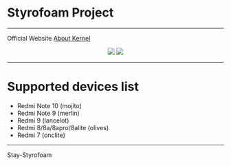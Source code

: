 # Styrofoam Project
---
Official Website
 [About Kernel](https://asagirisun.blogspot.com/)

<p align="center">
<a href="https://github.com/Styrofoam-kernel"> <img src="https://img.shields.io/badge/-Github-000?style=flat&logo=Github&logoColor=white" /></a>
<a href="https://asepmlnaaa@gmail.com"> <img src="https://img.shields.io/badge/-Gmail-c14438?style=flat&logo=Gmail&logoColor=white" /></a>


---
# Supported devices list

- Redmi Note 10 (mojito)
- Redmi Note 9 (merlin)
- Redmi 9 (lancelot)
- Redmi 8/8a/8apro/8alite (olives)
- Redmi 7 (onclite)

---

Stay-Styrofoam
